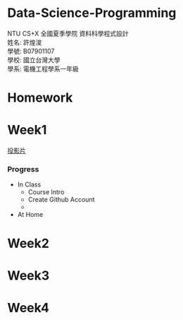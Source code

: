 # Data-Science-Programming
NTU CS+X 全國夏季學院 資料科學程式設計<br>
姓名: 許煌浚<br>
學號: B07901107<br>
學校: 國立台灣大學<br>
學系: 電機工程學系一年級<br>
# Homework
# Week1
[投影片](https://docs.google.com/presentation/d/e/2PACX-1vRNotYqGl42khFyyjuiRYQ9cOOwNsBgGXgW-IBoIJDdiG6T2Adw2X-SO4dDGPhKqd7JlEb3ku9Hmn_7/pub?start=false&loop=false&delayms=3000&slide=id.g5ce9092a6b_0_520)<br>
### Progress ###
- In Class
    - Course Intro
    - Create Github Account
    - 
- At Home
    
# Week2
# Week3
# Week4
